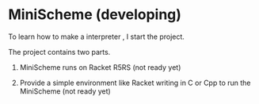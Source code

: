 # MiniScheme (developing)

To learn how to make a interpreter , I start the project.

The project contains two parts.

1. MiniScheme runs on Racket R5RS (not ready yet)

2. Provide a simple environment like Racket writing in C or Cpp to run the MiniScheme (not ready yet)
